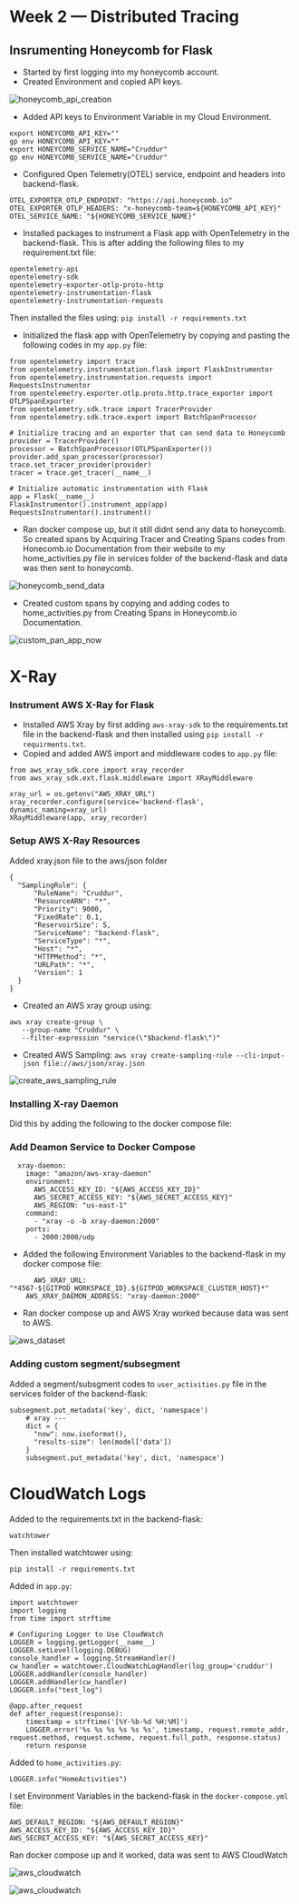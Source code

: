 # Week 2 — Distributed Tracing
## Insrumenting Honeycomb for Flask
- Started by first logging into my honeycomb account.
- Created Environment and copied API keys.

![honeycomb_api_creation](./assets/honeycomb-api.png)


- Added API keys to Environment Variable in my Cloud Environment.
```
export HONEYCOMB_API_KEY=""
gp env HONEYCOMB_API_KEY=""
export HONEYCOMB_SERVICE_NAME="Cruddur"
gp env HONEYCOMB_SERVICE_NAME="Cruddur"
```
- Configured Open Telemetry(OTEL) service, endpoint and headers into backend-flask.
```
OTEL_EXPORTER_OTLP_ENDPOINT: "https://api.honeycomb.io"
OTEL_EXPORTER_OTLP_HEADERS: "x-honeycomb-team=${HONEYCOMB_API_KEY}"
OTEL_SERVICE_NAME: "${HONEYCOMB_SERVICE_NAME}"
```

- Installed packages to instrument a Flask app with OpenTelemetry in the backend-flask. This is after adding the following files to my requirement.txt file:
```
opentelemetry-api 
opentelemetry-sdk 
opentelemetry-exporter-otlp-proto-http 
opentelemetry-instrumentation-flask 
opentelemetry-instrumentation-requests
```
Then installed the files using:
`pip install -r requirements.txt`

- Initialized the flask app with OpenTelemetry by copying and pasting the following codes in my `app.py` file:
```
from opentelemetry import trace
from opentelemetry.instrumentation.flask import FlaskInstrumentor
from opentelemetry.instrumentation.requests import RequestsInstrumentor
from opentelemetry.exporter.otlp.proto.http.trace_exporter import OTLPSpanExporter
from opentelemetry.sdk.trace import TracerProvider
from opentelemetry.sdk.trace.export import BatchSpanProcessor
```

```
# Initialize tracing and an exporter that can send data to Honeycomb
provider = TracerProvider()
processor = BatchSpanProcessor(OTLPSpanExporter())
provider.add_span_processor(processor)
trace.set_tracer_provider(provider)
tracer = trace.get_tracer(__name__)
```

```
# Initialize automatic instrumentation with Flask
app = Flask(__name__)
FlaskInstrumentor().instrument_app(app)
RequestsInstrumentor().instrument()
```
- Ran docker compose up, but it still didnt send any data to honeycomb. So created spans by Acquiring Tracer and Creating Spans codes from Honecomb.io Documentation from their website to my home_activities.py file in services folder of the backend-flask and data was then sent to honeycomb. 

![honeycomb_send_data](./assets/honeycomb-dataset.png)

- Created custom spans by copying and adding codes to home_activities.py from Creating Spans in Honeycomb.io Documentation.

![custom_pan_app_now](./assets/app-now.png)

# X-Ray

### Instrument AWS X-Ray for Flask
- Installed AWS Xray by first adding `aws-xray-sdk` to the requirements.txt file in the backend-flask and then installed using `pip install -r requirments.txt`.
- Copied and added AWS import and middleware codes to `app.py` file:
```
from aws_xray_sdk.core import xray_recorder
from aws_xray_sdk.ext.flask.middleware import XRayMiddleware

xray_url = os.getenv("AWS_XRAY_URL")
xray_recorder.configure(service='backend-flask', dynamic_naming=xray_url)
XRayMiddleware(app, xray_recorder)
```
### Setup AWS X-Ray Resources

Added xray.json file to the aws/json folder
```
{
  "SamplingRule": {
      "RuleName": "Cruddur",
      "ResourceARN": "*",
      "Priority": 9000,
      "FixedRate": 0.1,
      "ReservoirSize": 5,
      "ServiceName": "backend-flask",
      "ServiceType": "*",
      "Host": "*",
      "HTTPMethod": "*",
      "URLPath": "*",
      "Version": 1
  }
}
```
- Created an AWS xray group using:
```
aws xray create-group \
   --group-name "Cruddur" \
   --filter-expression "service(\"$backend-flask\")"
   ```
- Created AWS Sampling:
`aws xray create-sampling-rule --cli-input-json file://aws/json/xray.json`

![create_aws_sampling_rule](./assets/aws-sampling-rule.png)

### Installing X-ray Daemon
Did this by adding the following to the docker compose file:

### Add Deamon Service to Docker Compose
```
  xray-daemon:
    image: "amazon/aws-xray-daemon"
    environment:
      AWS_ACCESS_KEY_ID: "${AWS_ACCESS_KEY_ID}"
      AWS_SECRET_ACCESS_KEY: "${AWS_SECRET_ACCESS_KEY}"
      AWS_REGION: "us-east-1"
    command:
      - "xray -o -b xray-daemon:2000"
    ports:
      - 2000:2000/udp
  ```    
  - Added the following Environment Variables to the backend-flask in my docker compose file:
  ```
        AWS_XRAY_URL: "*4567-${GITPOD_WORKSPACE_ID}.${GITPOD_WORKSPACE_CLUSTER_HOST}*"
      AWS_XRAY_DAEMON_ADDRESS: "xray-daemon:2000"
  ```
  - Ran docker compose up and AWS Xray worked because data was sent to AWS.

![aws_dataset](./assets/aws-xray-output.png)

### Adding custom segment/subsegment
Added a segment/subsgment codes to `user_activities.py` file in the services folder of the backend-flask:
```
subsegment.put_metadata('key', dict, 'namespace')
    # xray ---
    dict = {
      "now": now.isoformat(),
      "results-size": len(model['data'])
    }
    subsegment.put_metadata('key', dict, 'namespace')
   ```
   #  CloudWatch Logs
   Added to the requirements.txt in the backend-flask:
   ```  
   watchtower
   ```
  Then installed watchtower using:
  
  `pip install -r requirements.txt`
  
  Added in `app.py`:
  ```
  import watchtower
  import logging
  from time import strftime
  ```
  ```
  # Configuring Logger to Use CloudWatch
  LOGGER = logging.getLogger(__name__)
  LOGGER.setLevel(logging.DEBUG)
  console_handler = logging.StreamHandler()
  cw_handler = watchtower.CloudWatchLogHandler(log_group='cruddur')
  LOGGER.addHandler(console_handler)
  LOGGER.addHandler(cw_handler)
  LOGGER.info("test_log")
  ```
  ```
  @app.after_request
  def after_request(response):
      timestamp = strftime('[%Y-%b-%d %H:%M]')
      LOGGER.error('%s %s %s %s %s %s', timestamp, request.remote_addr, request.method, request.scheme, request.full_path, response.status)
      return response
  ```
  Added to `home_activities.py`:
  
  `LOGGER.info("HomeActivities")`
  
 I set Environment Variables in the backend-flask in the `docker-compose.yml` file:
 ```
 AWS_DEFAULT_REGION: "${AWS_DEFAULT_REGION}"
 AWS_ACCESS_KEY_ID: "${AWS_ACCESS_KEY_ID}"
 AWS_SECRET_ACCESS_KEY: "${AWS_SECRET_ACCESS_KEY}"
 ```
 Ran docker compose up and it worked, data was sent to AWS CloudWatch
 
 ![aws_cloudwatch](./assets/aws-log-streams.png)
 
 ![aws_cloudwatch](./assets/aws-log-event.png)

  

      
      

